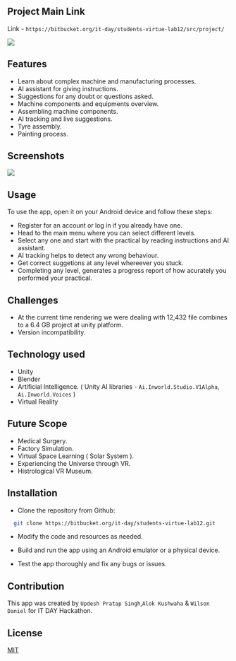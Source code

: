 ## Project Main Link
Link - `https://bitbucket.org/it-day/students-virtue-lab12/src/project/`

<img src="https://user-images.githubusercontent.com/77532147/226459252-d017d896-23c3-4618-8908-924d0a23b654.png">

## Features

- Learn about complex machine and manufacturing processes.
- AI assistant for giving instructions. 
- Suggestions for any doubt or questions asked.
- Machine components and equipments overview.
- Assembling machine components.
- AI tracking and live suggestions.
- Tyre assembly.
- Painting process.


## Screenshots
<img src="https://user-images.githubusercontent.com/77532147/226490600-28e25db2-3525-4196-b580-99167d543bd2.mp4">

## Usage

To use the app, open it on your Android device and follow these steps:

* Register for an account or log in if you already have one.
* Head to the main menu where you can select different levels.
* Select any one and start with the practical by reading instructions and AI assistant.
* AI tracking helps to detect any wrong behaviour.
* Get correct suggetions at any level whereever you stuck.
* Completing any level, generates a progress report of how acurately you performed your practical.

## Challenges

* At the current time rendering we were dealing with 12,432 file combines to a 6.4 GB project at unity platform.
* Version incompatibility.

## Technology used

* Unity
* Blender
* Artificial Intelligence. ( Unity AI libraries - `Ai.Inworld.Studio.V1Alpha`, `Ai.Inworld.Voices` )
* Virtual Reality

## Future Scope

* Medical Surgery.
* Factory Simulation.
* Virtual Space Learning ( Solar System ).
* Experiencing the Universe through VR.
* Histrological VR Museum.


## Installation

* Clone the repository from Github:

```bash
  git clone https://bitbucket.org/it-day/students-virtue-lab12.git
```

* Modify the code and resources as needed.

- Build and run the app using an Android emulator or a physical device.

- Test the app thoroughly and fix any bugs or issues.

## Contribution

This app was created by `Updesh Pratap Singh`,`Alok Kushwaha` & `Wilson Daniel` for IT DAY Hackathon.


## License

[MIT](https://choosealicense.com/licenses/mit/)
